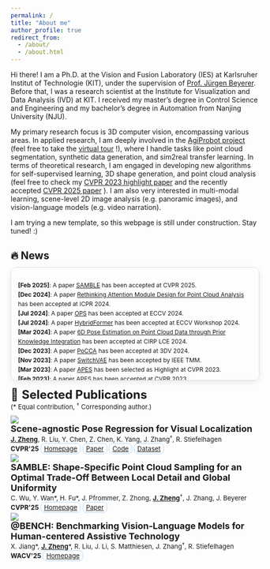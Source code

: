 ```yaml
---
permalink: /
title: "About me"
author_profile: true
redirect_from: 
  - /about/
  - /about.html
---
```


Hi there! I am a Ph.D. at the Vision and Fusion Laboratory (IES) at Karlsruher Institut of Technologie (KIT), under the supervision of [Prof. Jürgen Beyerer](https://ies.iar.kit.edu/1473_1497.php). Before that, I was a research scientist at the Institute for Visualization and Data Analysis (IVD) at KIT. I received my master’s degree in Control Science and Engineering and my bachelor’s degree in Automation from Nanjing University (NJU). 

My primary research focus is 3D computer vision, encompassing various areas. In applied research, I am deeply involved in the [AgiProbot project](https://www.wbk.kit.edu/wbkintern/Forschung/Projekte/AgiProbot/) (feel free to take the [virtual tour](https://www.wbk.kit.edu/wbkintern/Forschung/Projekte/AgiProbot/Tour/index.htm) !), where I handle tasks like point cloud segmentation, synthetic data generation, and sim2real transfer learning. In terms of theoretical research, I am engaged in developing new algorithms for self-supervised learning, 3D shape generation, and point cloud analysis (feel free to check my [CVPR 2023 highlight paper](https://arxiv.org/abs/2302.14673) and the recently accepted [CVPR 2025 paper](https://arxiv.org/abs/2504.19581) ). I am also very interested in multi-modal learning, scene-level 2D image analysis (e.g. panoramic images), and vision-language models (e.g. video narration).

I am trying a new template, so this webpage is still under construction. Stay tuned! :) 


<section id="news">
  <h2 style="font-size: 1.5em; margin-bottom: 0.5em;">🔥 News</h2>
  <div style="
      max-height: 200px;
      overflow-y: auto;
      border: 1px solid #ddd;
      border-radius: 12px;
      padding: 1em;
      background-color: #fdfdfd;
      box-shadow: 0 4px 12px rgba(0, 0, 0, 0.08);
  ">
    <ul style="list-style: none; padding-left: 0; font-size: 0.85em; line-height: 1.6;">
      <li><b>[Feb 2025]</b>: A paper <a href="https://stevenczwu.github.io/publication/2025-06-11-SAMBLE">SAMBLE</a> has been accepted at CVPR 2025.</li>
      <li><b>[Dec 2024]</b>: A paper <a href="https://stevenczwu.github.io/publication/2024-12-01-RethinkPoAtt">Rethinking Attention Module Design for Point Cloud Analysis</a> has been accepted at ICPR 2024.</li>
      <li><b>[Jul 2024]</b>: A paper <a href="https://stevenczwu.github.io/publication/2024-10-04-OPS">OPS</a> has been accepted at ECCV 2024.</li>
      <li><b>[Jul 2024]</b>: A paper <a href="https://stevenczwu.github.io/publication/2024-10-01-HybridFormer">HybridFormer</a> has been accepted at ECCV Workshop 2024.</li>
      <li><b>[Mar 2024]</b>: A paper <a href="https://stevenczwu.github.io/publication/2024-06-19-BoltPosePK">6D Pose Estimation on Point Cloud Data through Prior Knowledge Integration</a> has been accepted at CIRP LCE 2024.</li>
      <li><b>[Dec 2023]</b>: A paper <a href="https://stevenczwu.github.io/publication/2024-03-18-PoCCA">PoCCA</a> has been accepted at 3DV 2024.</li>
      <li><b>[Nov 2023]</b>: A paper <a href="https://stevenczwu.github.io/publication/2023-12-05-SwitchVAE">SwitchVAE</a> has been accepted by IEEE TMM.</li>
      <li><b>[Mar 2023]</b>: A paper <a href="https://stevenczwu.github.io/publication/2023-06-20-APES">APES</a> has been selected as Highlight at CVPR 2023.</li>
      <li><b>[Feb 2023]</b>: A paper <a href="https://stevenczwu.github.io/publication/2023-06-20-APES">APES</a> has been accepted at CVPR 2023.</li>
      <li><b>[Feb 2023]</b>: A paper <a href="https://stevenczwu.github.io/publication/2023-06-18-VoxAttention">VoxAttention</a> has been accepted at CVPR Workshop 2023.</li>
      <li><b>[Jan 2023]</b>: A paper <a href="https://stevenczwu.github.io/publication/2023-02-19-AgiBenchmark">SynMotor: A Benchmark Suite</a> has been selected as the Best Paper Finalist at VISAPP 2023.</li>
      <li><b>[Dec 2022]</b>: A paper <a href="https://stevenczwu.github.io/publication/2023-02-19-AgiBenchmark">SynMotor: A Benchmark Suite</a> has been accepted at VISAPP 2023.</li>
      <li><b>[Oct 2022]</b>: A paper <a href="https://stevenczwu.github.io/publication/2023-01-03-AgiPointSeg">Sim2real Transfer Learning for Point Cloud Segmentation</a> has been accepted at WACV 2023.</li>
      <li><b>[Jan 2022]</b>: A paper <a href="https://stevenczwu.github.io/publication/2022-04-06-MotorBlenderAddon">MotorFactory: A Blender Add-on</a> has been accepted at CIRP CATS 2022.</li>
      <li><b>[May 2020]</b>: A paper <a href="https://stevenczwu.github.io/publication/2020-08-26-PointEmbedding">Local Correlation-Aware Point Embedding</a> has been selected as the Best Paper Finalist at IVPR 2020.</li>
      <li><b>[May 2020]</b>: A paper <a href="https://stevenczwu.github.io/publication/2020-08-26-PointEmbedding">Local Correlation-Aware Point Embedding</a> has been accepted at IVPR 2020.</li>
    </ul>
  </div>
</section>

<p style="margin-bottom: 10px;"> 
  <font size="+2">📖 <b>Selected Publications</b></font> <br /> 
  <font size="-1">(* Equal contribution, <sup>†</sup> Corresponding author.)</font>
</p>

<div class="publication-container"> 
  <img src="images/teaser_SPR.png" />
  <div> 
    <font size="+1.5"><b>Scene-agnostic Pose Regression for Visual Localization</b></font> <br /> 
    <font size="-1"><u><b>J. Zheng</b></u>, R. Liu, Y. Chen, Z. Chen, K. Yang, J. Zhang<sup>†</sup>, R. Stiefelhagen</font> <br /> 
    <font size="-1"><b>CVPR'25</b> 
      <span style="border: 1px solid #b3d9ff; border-radius: 8px; padding: 2px 6px; display: inline-block;">
        <a href="publications/SPR/SPR.html" target="_blank">Homepage</a>
      </span> 
      <span style="border: 1px solid #b3d9ff; border-radius: 8px; padding: 2px 6px; display: inline-block;">
        <a href="https://arxiv.org/pdf/2503.19543" target="_blank">Paper</a>
      </span> 
      <span style="border: 1px solid #b3d9ff; border-radius: 8px; padding: 2px 6px; display: inline-block;">
        <a href="https://github.com/JunweiZheng93/SPR" target="_blank">Code</a>
      </span> 
      <span style="border: 1px solid #b3d9ff; border-radius: 8px; padding: 2px 6px; display: inline-block;">
        <a href="publications/SPR/SPR.html" target="_blank">Dataset</a>
      </span> 
    </font>
  </div>
</div>

<div class="publication-container"> 
  <img src="images/teaser_Samble.png" />
  <div> 
    <font size="+1.5"><b>SAMBLE: Shape-Specific Point Cloud Sampling for an Optimal Trade-Off Between Local Detail and Global Uniformity</b></font> <br /> 
    <font size="-1">C. Wu, Y. Wan*, H. Fu*, J. Pfrommer, Z. Zhong, <u><b>J. Zheng</b></u><sup>†</sup>, J. Zhang, J. Beyerer</font> <br /> 
    <font size="-1"><b>CVPR'25</b> 
      <span style="border: 1px solid #b3d9ff; border-radius: 8px; padding: 2px 6px; display: inline-block;">
        <a href="publications/Samble/Samble.html" target="_blank">Homepage</a>
      </span> 
      <span style="border: 1px solid #b3d9ff; border-radius: 8px; padding: 2px 6px; display: inline-block;">
        <a href="https://arxiv.org/pdf/2504.19581" target="_blank">Paper</a>
      </span> 
    </font>
  </div>
</div>

<div class="publication-container"> 
  <img src="images/teaser_ATBench.png" />
  <div> 
    <font size="+1.5"><b>@BENCH: Benchmarking Vision-Language Models for Human-centered Assistive Technology</b></font> <br /> 
    <font size="-1">X. Jiang*, <u><b>J. Zheng</b></u>*, R. Liu, J. Li, S. Matthiesen, J. Zhang<sup>†</sup>, R. Stiefelhagen</font> <br /> 
    <font size="-1"><b>WACV'25</b> 
      <span style="border: 1px solid #b3d9ff; border-radius: 8px; padding: 2px 6px; display: inline-block;">
        <a href="publications/ATBench/ATBench.html" target="_blank">Homepage</a>
      </span> 
    </font>
  </div>
</div>

